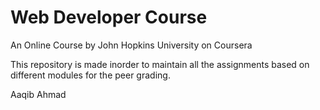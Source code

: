 # Web Developer Course
An Online Course by John Hopkins University on Coursera

This repository is made inorder to maintain all the assignments based on different modules for the peer grading. 

Aaqib Ahmad
